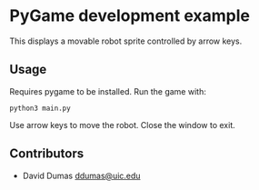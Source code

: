 # PyGame development example

This displays a movable robot sprite controlled by arrow keys.

## Usage

Requires pygame to be installed.  Run the game with:
```
python3 main.py
```

Use arrow keys to move the robot.  Close the window to exit.

## Contributors

* David Dumas <ddumas@uic.edu>
